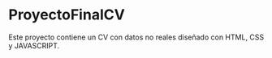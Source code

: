 # ProyectoFinalCV

Este proyecto contiene un CV con datos no reales diseñado con HTML, CSS y JAVASCRIPT.
